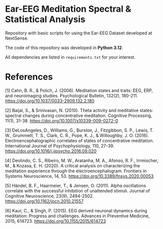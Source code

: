 # Ear-EEG Meditation Spectral & Statistical Analysis

Repository with basic scripts for using the Ear-EEG Dataset developed at NextSense.

The code of this repository was developed in **Python 3.12**.

All dependencies are listed in `requirements.txt` for your interest.

# References

[1]	Cahn, B. R., & Polich, J. (2006). Meditation states and traits: EEG, ERP, and neuroimaging studies. Psychological Bulletin, 132(2), 180-211. https://doi.org/10.1037/0033-2909.132.2.180

[2]	Baijal, S., & Srinivasan, N. (2010). Theta activity and meditative states: spectral changes during concentrative meditation. Cognitive Processing, 11(1), 31-38. https://doi.org/10.1007/s10339-009-0272-0

[3]	DeLosAngeles, D., Williams, G., Burston, J., Fitzgibbon, S. P., Lewis, T. W., Grummett, T. S., Clark, C. R., Pope, K. J., & Willoughby, J. O. (2016). Electroencephalographic correlates of states of concentrative meditation. International Journal of Psychophysiology, 110, 27-39. https://doi.org/10.1016/j.ijpsycho.2016.09.020

[4] Deolindo, C. S., Ribeiro, M. W., Aratanha, M. A., Afonso, R. F., Irrmischer, M., & Kozasa, E. H. (2020). A critical analysis on characterizing the meditation experience through the electroencephalogram. Frontiers in Systems Neuroscience, 14, 53. https://doi.org/10.3389/fnsys.2020.00053

[5]	Händel, B. F., Haarmeier, T., & Jensen, O. (2011). Alpha oscillations correlate with the successful inhibition of unattended stimuli. Journal of Cognitive Neuroscience, 23(9), 2494-2502. https://doi.org/10.1162/jocn.2010.21557

[6]	Kaur, C., & Singh, P. (2015). EEG derived neuronal dynamics during meditation: Progress and challenges. Advances in Preventive Medicine, 2015, 614723. https://doi.org/10.1155/2015/614723

